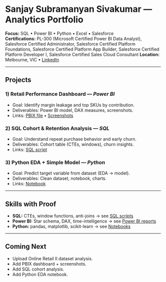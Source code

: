 # Sanjay Subramanyan Sivakumar — Analytics Portfolio

**Focus:** SQL • Power BI • Python • Excel • Salesforce   
**Certifications:** PL-300 (Microsoft Certified Power BI Data Analyst), Salesforce Certified Administrator, Salesforce Certified Platform Foundations, Salesforce Certified Platform App Builder, Salesforce Certified Platform Developer I, Salesforce Certified Sales Cloud Consultant 
**Location:** Melbourne, VIC • [LinkedIn](http://www.linkedin.com/in/sanjayssivakumar)

---

## Projects

### 1) Retail Performance Dashboard — *Power BI*
- Goal: Identify margin leakage and top SKUs by contribution.
- Deliverables: Power BI model, DAX measures, screenshots.
- Links: [PBIX file](powerbi/) • [Screenshots](powerbi/)

### 2) SQL Cohort & Retention Analysis — *SQL*
- Goal: Understand repeat purchase behavior and early churn.
- Deliverables: Cohort table (CTEs, windows), churn insights.
- Links: [SQL script](sql/)

### 3) Python EDA + Simple Model — *Python*
- Goal: Predict target variable from dataset (EDA → model).
- Deliverables: Clean dataset, notebook, charts.
- Links: [Notebook](python/)

---

## Skills with Proof
- **SQL:** CTEs, window functions, anti-joins → see [SQL scripts](sql/)
- **Power BI:** Star schema, DAX, time-intelligence → see [Power BI reports](powerbi/)
- **Python:** pandas, matplotlib, scikit-learn → see [Notebooks](python/)

---

## Coming Next
- Upload Online Retail II dataset analysis.
- Add PBIX dashboard + screenshots.
- Add SQL cohort analysis.
- Add Python EDA notebook.
